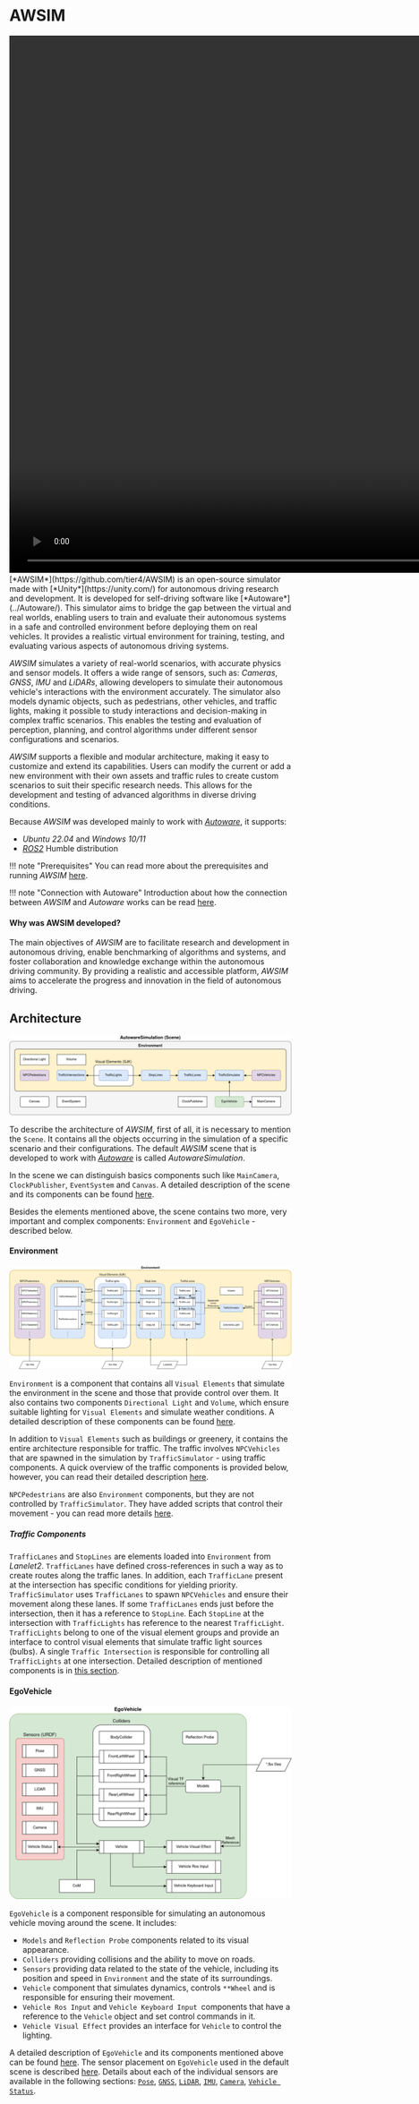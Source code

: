 # AWSIM
<video width="1920" controls autoplay muted loop>
<source src="awsim_video.mp4" type="video/mp4">
</video>
[*AWSIM*](https://github.com/tier4/AWSIM) is an open-source simulator made with [*Unity*](https://unity.com/) for autonomous driving research and development. 
It is developed for self-driving software like [*Autoware*](../Autoware/). This simulator aims to bridge the gap between the virtual and real worlds, enabling users to train and evaluate their autonomous systems in a safe and controlled environment before deploying them on real vehicles. It provides a realistic virtual environment for training, testing, and evaluating various aspects of autonomous driving systems. 

*AWSIM* simulates a variety of real-world scenarios, with accurate physics and sensor models. It offers a wide range of sensors, such as: *Cameras*, *GNSS*, *IMU* and  *LiDARs*, allowing developers to simulate their  autonomous vehicle's interactions with the environment accurately. The simulator also models dynamic objects, such as pedestrians, other vehicles, and traffic lights, making it possible to study interactions and decision-making in complex traffic scenarios. This enables the testing and evaluation of perception, planning, and control algorithms under different sensor configurations and scenarios.

*AWSIM* supports a flexible and modular architecture, making it easy to customize and extend its capabilities. Users can modify the current or add a new environment with their own assets and traffic rules to create custom scenarios to suit their specific research needs. This allows for the development and testing of advanced algorithms in diverse driving conditions.

Because *AWSIM* was developed mainly to work with [*Autoware*](../Autoware/), it supports:

- *Ubuntu 22.04* and *Windows 10/11*
- [*ROS2*](https://docs.ros.org/en/humble/index.html) Humble distribution

!!! note "Prerequisites"
    You can read more about the prerequisites and running *AWSIM* [here](../../UserGuide/Installation/Prerequisites/).


!!! note "Connection with Autoware"
    Introduction about how the connection between *AWSIM* and *Autoware* works can be read [here](../ConnectionWithAutoware/).

#### Why was AWSIM developed?

The main objectives of *AWSIM* are to facilitate research and development in autonomous driving, enable benchmarking of algorithms and systems, and foster collaboration and knowledge exchange within the autonomous driving community. By providing a realistic and accessible platform, *AWSIM* aims to accelerate the progress and innovation in the field of autonomous driving.

## Architecture
![](awsim.png)

To describe the architecture of *AWSIM*, first of all, it is necessary to mention the `Scene`. It contains all the objects occurring in the simulation of a specific scenario and their configurations. The default *AWSIM* scene that is developed to work with [*Autoware*](https://github.com/autowarefoundation/autoware) is called *AutowareSimulation*.

In the scene we can distinguish basics components such like `MainCamera`, `ClockPublisher`, `EventSystem` and `Canvas`. A detailed description of the scene and its components can be found [here](../../UserGuide/ProjectGuide/Components/Scene/). 

Besides the elements mentioned above, the scene contains two more, very important and complex components: `Environment` and `EgoVehicle` - described below.

#### Environment
![](environment.png)

`Environment` is a component that contains all `Visual Elements` that simulate the environment in the scene and those that provide control over them. It also contains two components `Directional Light` and `Volume`, which ensure suitable lighting for `Visual Elements` and simulate weather conditions. A detailed description of these components can be found [here](../../UserGuide/ProjectGuide/Components/Environment/Environment/).

In addition to `Visual Elements` such as buildings or greenery, it contains the entire architecture responsible for traffic. The traffic involves `NPCVehicles` that are spawned in the simulation by `TrafficSimulator` - using traffic components. A quick overview of the traffic components is provided below, however, you can read their detailed description [here](../../UserGuide/ProjectGuide/Components/Environment/TrafficComponents/).

`NPCPedestrians` are also `Environment` components, but they are not controlled by `TrafficSimulator`. They have added scripts that control their movement - you can read more details [here](../../UserGuide/ProjectGuide/Components/NPCs/Pedestrian/).

##### Traffic Components

`TrafficLanes` and `StopLines` are elements loaded into `Environment` from *Lanelet2*.
`TrafficLanes` have defined cross-references in such a way as to create routes along the traffic lanes. In addition, each `TrafficLane` present at the intersection has specific conditions for yielding priority. `TrafficSimulator` uses `TrafficLanes` to spawn `NPCVehicles` and ensure their movement along these lanes. If some `TrafficLanes` ends just before the intersection, then it has a reference to `StopLine`. Each `StopLine` at the intersection with `TrafficLights` has reference to the nearest `TrafficLight`. `TrafficLights` belong to one of the visual element groups and provide an interface to control visual elements that simulate traffic light sources (bulbs). A single `Traffic Intersection` is responsible for controlling all `TrafficLights` at one intersection.
Detailed description of mentioned components is in [this section](../../UserGuide/ProjectGuide/Components/Environment/TrafficComponents/).


#### EgoVehicle
![](egovehicle.png)

`EgoVehicle` is a component responsible for simulating an autonomous vehicle moving around the scene. It includes:

- `Models` and `Reflection Probe` components related to its visual appearance. 
- `Colliders` providing collisions and the ability to move on roads.
- `Sensors` providing data related to the state of the vehicle, including its position and speed in `Environment` and the state of its surroundings.
- `Vehicle` component that simulates dynamics, controls `**Wheel` and is responsible for ensuring their movement.
- `Vehicle Ros Input` and `Vehicle Keyboard Input `components that have a reference to the `Vehicle` object and set control commands in it.
- `Vehicle Visual Effect` provides an interface for `Vehicle` to control the lighting.

A detailed description of `EgoVehicle` and its components mentioned above can be found [here](../../UserGuide/ProjectGuide/Components/EgoVehicle/EgoVehicle/). The sensor placement on `EgoVehicle` used in the default scene is described [here](../../UserGuide/ProjectGuide/Components/EgoVehicle/URDF/). Details about each of the individual sensors are available in the following sections: [`Pose`](../../UserGuide/ProjectGuide/Components/Sensors/GroundTruths/Pose/), [`GNSS`](../../UserGuide/ProjectGuide/Components/Sensors/Gnss/), [`LiDAR`](../../UserGuide/ProjectGuide/Components/Sensors/Lidar/), [`IMU`](../../UserGuide/ProjectGuide/Components/Sensors/Imu/), [`Camera`](../../UserGuide/ProjectGuide/Components/Sensors/Camera/), [`Vehicle Status`](../../UserGuide/ProjectGuide/Components/Sensors/VehicleStatus/).
